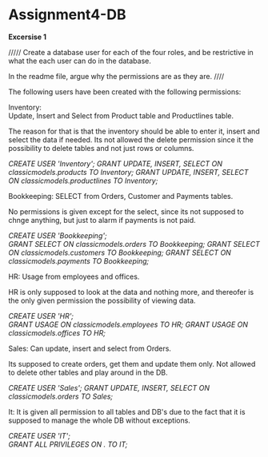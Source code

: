 # Assignment4-DB

<b>Excersise 1</b>

///// Create a database user for each of the four roles, and be restrictive in what the each user can do in the database.

In the readme file, argue why the permissions are as they are. //// 

The following users have been created with the following permissions:

Inventory:  
Update, Insert and Select from Product table and Productlines table.

The reason for that is that the inventory should be able to enter it, insert and select the data if needed.
Its not allowed the delete permission since it the possibility to delete tables and not just rows or columns.

<CITE> CREATE USER 'Inventory';	
GRANT UPDATE, INSERT, SELECT ON classicmodels.products TO Inventory;
GRANT UPDATE, INSERT, SELECT ON classicmodels.productlines TO Inventory;

 </CITE>

Bookkeeping: 
SELECT from Orders, Customer and Payments tables. 

No permissions is given except for the select, since its not supposed to chnge anything, but just to alarm if payments is not paid.

<CITE> CREATE USER 'Bookkeeping';	
GRANT SELECT ON classicmodels.orders TO Bookkeeping;
GRANT SELECT ON classicmodels.customers TO Bookkeeping;
GRANT SELECT ON classicmodels.payments TO Bookkeeping;
 </CITE>

HR: 
Usage from employees and offices.

HR is only supposed to look at the data and nothing more, and thereofer is the only given permission the possibility of viewing data.

<CITE> CREATE USER 'HR';	
GRANT USAGE ON classicmodels.employees TO HR;
GRANT USAGE ON classicmodels.offices TO HR;

 </CITE>

Sales: 
Can update, insert and select from Orders. 

Its supposed to create orders, get them and update them only. Not allowed to delete other tables and play around in the DB.


<CITE> CREATE USER 'Sales';	
GRANT UPDATE, INSERT, SELECT ON classicmodels.orders TO Sales;

 </CITE>

It: 
It is given all permission to all tables and DB's due to the fact that it is supposed to manage the whole DB without exceptions.


<CITE> CREATE USER 'IT';	
GRANT ALL PRIVILEGES ON *.* TO IT;</CITE>
